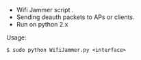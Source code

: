 
	

   * Wifi Jammer script .	
   * Sending deauth packets to APs or clients.
   * Run on python 2.x

Usage:

	$ sudo python WifiJammer.py <interface> 
